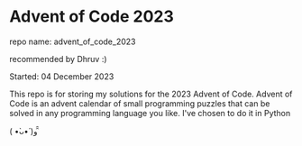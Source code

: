 # Advent of Code 2023
repo name: advent_of_code_2023

recommended by Dhruv :)

Started: 04 December 2023

This repo is for storing my solutions for the 2023 Advent of Code. Advent of Code is an advent calendar of 
small programming puzzles that can be solved in any programming language you like. I've chosen to do it in Python 

( •̀ᴗ•́ )و ̑̑

